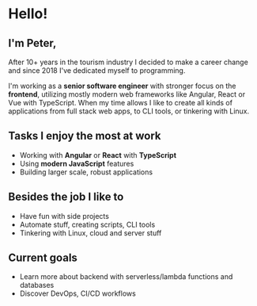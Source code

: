 # Hello!
## I'm Peter,

After 10+ years in the tourism industry I decided to make a career change and since 2018 I've dedicated myself to programming.

I'm working as a **senior software engineer** with stronger focus on the **frontend**, utilizing mostly modern web frameworks like Angular, React or Vue with TypeScript. When my time allows I like to create all kinds of applications from full stack web apps, to CLI tools, or tinkering with Linux.  

## Tasks I enjoy the most at work
- Working with **Angular** or **React** with **TypeScript**
- Using **modern JavaScript** features
- Building larger scale, robust applications

## Besides the job I like to
- Have fun with side projects
- Automate stuff, creating scripts, CLI tools
- Tinkering with Linux, cloud and server stuff
 
## Current goals
- Learn more about backend with serverless/lambda functions and databases
- Discover DevOps, CI/CD workflows
